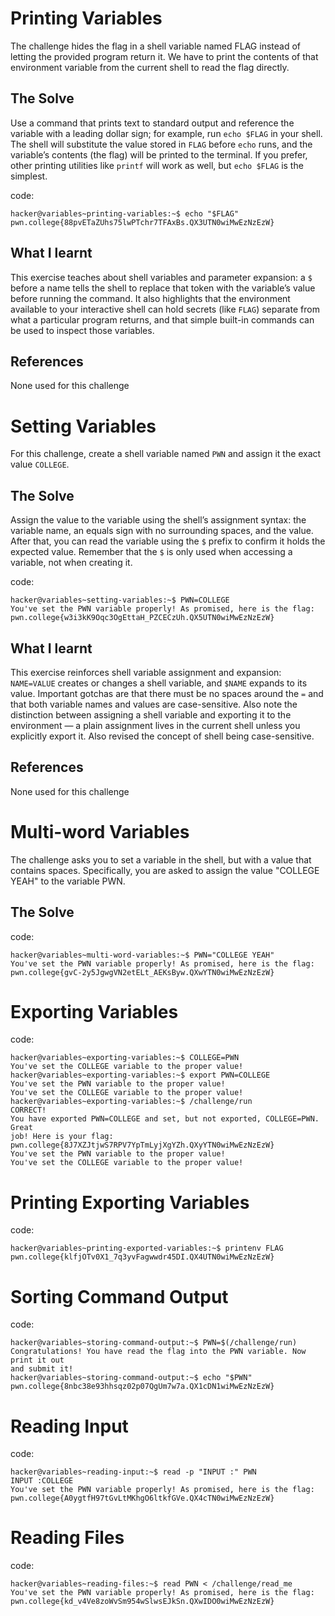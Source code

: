 # Printing Variables
The challenge hides the flag in a shell variable named FLAG instead of letting the provided program return it. We have to print the contents of that environment variable from the current shell to read the flag directly.

## The Solve
Use a command that prints text to standard output and reference the variable with a leading dollar sign; for example, run `echo $FLAG` in your shell. The shell will substitute the value stored in `FLAG` before `echo` runs, and the variable’s contents (the flag) will be printed to the terminal. If you prefer, other printing utilities like `printf` will work as well, but `echo $FLAG` is the simplest.

code:
```
hacker@variables~printing-variables:~$ echo "$FLAG"
pwn.college{88pvETaZUhs75lwPTchr7TFAxBs.QX3UTN0wiMwEzNzEzW}
```

## What I learnt
This exercise teaches about shell variables and parameter expansion: a `$` before a name tells the shell to replace that token with the variable’s value before running the command. It also highlights that the environment available to your interactive shell can hold secrets (like `FLAG`) separate from what a particular program returns, and that simple built-in commands can be used to inspect those variables.

## References
None used for this challenge


# Setting Variables
For this challenge, create a shell variable named `PWN` and assign it the exact value `COLLEGE`. 

## The Solve
Assign the value to the variable using the shell’s assignment syntax: the variable name, an equals sign with no surrounding spaces, and the value. After that, you can read the variable using the `$` prefix to confirm it holds the expected value. Remember that the `$` is only used when accessing a variable, not when creating it.

code:
```
hacker@variables~setting-variables:~$ PWN=COLLEGE
You've set the PWN variable properly! As promised, here is the flag:
pwn.college{w3i3kK9Oqc3OgEttaH_PZCECzUh.QX5UTN0wiMwEzNzEzW}
```

## What I learnt
This exercise reinforces shell variable assignment and expansion: `NAME=VALUE` creates or changes a shell variable, and `$NAME` expands to its value. Important gotchas are that there must be no spaces around the `=` and that both variable names and values are case-sensitive. Also note the distinction between assigning a shell variable and exporting it to the environment — a plain assignment lives in the current shell unless you explicitly export it. Also revised the concept of shell being case-sensitive. 

## References
None used for this challenge


# Multi-word Variables
The challenge asks you to set a variable in the shell, but with a value that contains spaces. Specifically, you are asked to assign the value "COLLEGE YEAH" to the variable PWN. 

## The Solve

code:
```
hacker@variables~multi-word-variables:~$ PWN="COLLEGE YEAH"
You've set the PWN variable properly! As promised, here is the flag:
pwn.college{gvC-2y5JgwgVN2etELt_AEKsByw.QXwYTN0wiMwEzNzEzW}
```


# Exporting Variables
code:
```
hacker@variables~exporting-variables:~$ COLLEGE=PWN
You've set the COLLEGE variable to the proper value!
hacker@variables~exporting-variables:~$ export PWN=COLLEGE
You've set the PWN variable to the proper value!
You've set the COLLEGE variable to the proper value!
hacker@variables~exporting-variables:~$ /challenge/run
CORRECT!
You have exported PWN=COLLEGE and set, but not exported, COLLEGE=PWN. Great 
job! Here is your flag:
pwn.college{8J7XZJtjwS7RPV7YpTmLyjXgYZh.QXyYTN0wiMwEzNzEzW}
You've set the PWN variable to the proper value!
You've set the COLLEGE variable to the proper value!
```


# Printing Exporting Variables
code:
```
hacker@variables~printing-exported-variables:~$ printenv FLAG
pwn.college{klfjOTv0X1_7q3yvFagwwdr45DI.QX4UTN0wiMwEzNzEzW}
```


# Sorting Command Output
code:
```
hacker@variables~storing-command-output:~$ PWN=$(/challenge/run)
Congratulations! You have read the flag into the PWN variable. Now print it out 
and submit it!
hacker@variables~storing-command-output:~$ echo "$PWN"
pwn.college{8nbc38e93hhsqz02p07QgUm7w7a.QX1cDN1wiMwEzNzEzW}
```


# Reading Input
code:
```
hacker@variables~reading-input:~$ read -p "INPUT :" PWN
INPUT :COLLEGE
You've set the PWN variable properly! As promised, here is the flag:
pwn.college{A0ygtfH97tGvLtMKhgO6ltkfGVe.QX4cTN0wiMwEzNzEzW}
```


# Reading Files
code:
```
hacker@variables~reading-files:~$ read PWN < /challenge/read_me
You've set the PWN variable properly! As promised, here is the flag:
pwn.college{kd_v4Ve8zoWvSm954wSlwsEJkSn.QXwIDO0wiMwEzNzEzW}
```
